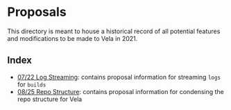 # Proposals

This directory is meant to house a historical record of all potential features and modifications to be made to Vela in 2021.

## Index

* [07/22 Log Streaming](07-22_log-streaming.md): contains proposal information for streaming `logs` for `builds`
* [08/25 Repo Structure](08-25_repo-structure.md): contains proposal information for condensing the repo structure for Vela
